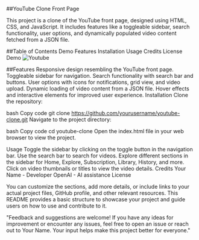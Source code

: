 ##YouTube Clone Front Page

This project is a clone of the YouTube front page, designed using HTML, CSS, and JavaScript. It includes features like a toggleable sidebar, search functionality, user options, and dynamically populated video content fetched from a JSON file.

##Table of Contents
Demo
Features
Installation
Usage
Credits
License
Demo
![Youtube](https://github.com/FLASH2332/YOUTUBE/assets/148314235/2782d1b2-0e2c-45ea-9b9f-1f68a4c8c1df)


##Features
Responsive design resembling the YouTube front page.
Toggleable sidebar for navigation.
Search functionality with search bar and buttons.
User options with icons for notifications, grid view, and video upload.
Dynamic loading of video content from a JSON file.
Hover effects and interactive elements for improved user experience.
Installation
Clone the repository:

bash
Copy code
git clone https://github.com/yourusername/youtube-clone.git
Navigate to the project directory:

bash
Copy code
cd youtube-clone
Open the index.html file in your web browser to view the project.

Usage
Toggle the sidebar by clicking on the toggle button in the navigation bar.
Use the search bar to search for videos.
Explore different sections in the sidebar for Home, Explore, Subscription, Library, History, and more.
Click on video thumbnails or titles to view the video details.
Credits
Your Name - Developer
OpenAI - AI assistance
License

You can customize the sections, add more details, or include links to your actual project files, GitHub profile, and other relevant resources. This README provides a basic structure to showcase your project and guide users on how to use and contribute to it.

"Feedback and suggestions are welcome! If you have any ideas for improvement or encounter any issues, feel free to open an issue or reach out to Your Name. Your input helps make this project better for everyone."

